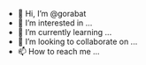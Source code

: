 - 👋 Hi, I’m @gorabat
- 👀 I’m interested in ...
- 🌱 I’m currently learning ...
- 💞️ I’m looking to collaborate on ...
- 📫 How to reach me ...

<!---
gorabat/gorabat is a ✨ special ✨ repository because its `README.md` (this file) appears on your GitHub profile.
You can click the Preview link to take a look at your changes.
--->
